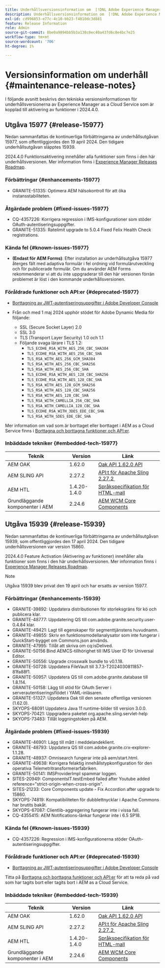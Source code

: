 ```yaml
---
title: Underhållsversionsinformation om  [!DNL Adobe Experience Manager] as a Cloud Service som är kopplad till 2024.4.0-funktionsaktivering.
description: Underhållsversionsinformation om  [!DNL Adobe Experience Manager] as a Cloud Service som är kopplad till 2024.4.0-funktionsaktivering.
exl-id: cd996853-e77c-4c10-bb23-f4810dc3d881
feature: Release Information
role: Admin
source-git-commit: 8be0a9894bb5b3a138c0ec40a437d6c8e4bc7e25
workflow-type: tm+mt
source-wordcount: '706'
ht-degree: 1%

---
```


# Versionsinformation om underhåll {#maintenance-release-notes}

I följande avsnitt beskrivs den tekniska versionsinformationen för underhållsversionerna av Experience Manager as a Cloud Service som är kopplad till aktivering av funktioner i 2024.4.0.

## Utgåva 15977 {#release-15977}

Nedan sammanfattas de kontinuerliga förbättringarna av underhållsutgåvan 15977, som offentliggjordes den 19 april 2024. Den tidigare underhållsutgåvan släpptes 15939.

2024.4.0 Funktionsaktivering innehåller alla funktioner som finns i den här underhållsversionen. Mer information finns i [Experience Manager Releases Roadmap](https://experienceleague.adobe.com/docs/experience-manager-release-information/aem-release-updates/update-releases-roadmap.html?lang=sv-SE).

### Förbättringar {#enhancements-15977}

* GRANITE-51335: Optimera AEM hälsokontroll för att öka instansstabiliteten.

### Åtgärdade problem {#fixed-issues-15977}

* CQ-4357226: Korrigera regression i IMS-konfigurationer som stöder OAuth-autentiseringsuppgifter.
* GRANITE-51335: Ratelimit upgrade to 5.0.4 Fixed Felix Health Check registrations.

### Kända fel {#known-issues-15977}

* **(Endast för AEM Forms)**: Efter installation av underhållsutgåva 15977 återges fält med adaptiva formulär i fel ordning vid formulärutveckling och för publicerade formulär. Om du använder AEM Forms rekommenderar vi att du inte uppgraderar till den här versionen förrän problemet är löst i den kommande underhållsversionen.

### Föråldrade funktioner och API:er {#deprecated-15977}

* [Borttagning av JWT-autentiseringsuppgifter i Adobe Developer Console](/help/security/jwt-credentials-deprecation-in-adobe-developer-console.md)

* Från och med 1 maj 2024 upphör stödet för Adobe Dynamic Media för följande:

   * SSL (Secure Socket Layer) 2.0
   * SSL 3.0
   * TLS (Transport Layer Security) 1.0 och 1.1
   * Följande svaga lärare i TLS 1.2:
      * `TLS_ECDHE_RSA_WITH_AES_256_CBC_SHA384`
      * `TLS_ECDHE_RSA_WITH_AES_256_CBC_SHA`
      * `TLS_RSA_WITH_AES_256_GCM_SHA384`
      * `TLS_RSA_WITH_AES_256_CBC_SHA256`
      * `TLS_RSA_WITH_AES_256_CBC_SHA`
      * `TLS_ECDHE_RSA_WITH_AES_128_CBC_SHA256`
      * `TLS_ECDHE_RSA_WITH_AES_128_CBC_SHA`
      * `TLS_RSA_WITH_AES_128_GCM_SHA256`
      * `TLS_RSA_WITH_AES_128_CBC_SHA256`
      * `TLS_RSA_WITH_AES_128_CBC_SHA`
      * `TLS_RSA_WITH_CAMELLIA_256_CBC_SHA`
      * `TLS_RSA_WITH_CAMELLIA_128_CBC_SHA`
      * `TLS_ECDHE_RSA_WITH_3DES_EDE_CBC_SHA`
      * `TLS_RSA_WITH_SDES_EDE_CBC_SHA`

Mer information om vad som är borttaget eller borttaget i AEM as a Cloud Service finns i [Borttagna och borttagna funktioner och API:er](/help/release-notes/deprecated-removed-features.md).

### Inbäddade tekniker {#embedded-tech-15977}

| Teknik | Version | Länk |
|---|---|---|
| AEM OAK | 1.62.0 | [Oak API 1.62.0 API](https://www.javadoc.io/doc/org.apache.jackrabbit/oak-api/1.62.0/index.html) |
| AEM SLING API | 2.27.2 | [API:t för Apache Sling 2.27.2 &#x200B;](https://www.javadoc.io/doc/org.apache.sling/org.apache.sling.api/latest/index.html) |
| AEM HTL | 1.4.20-1.4.0 | [Språkspecifikation för HTML-mall](https://github.com/adobe/htl-spec) |
| Grundläggande komponenter i AEM | 2.24.6 | [AEM WCM Core Components](https://github.com/adobe/aem-core-wcm-components) |

## Utgåva 15939 {#release-15939}

Nedan sammanfattas de kontinuerliga förbättringarna av underhållsutgåvan 15939, som offentliggjordes den 17 april 2024. Den tidigare underhållsversionen var version 15860.

2024.4.0 Feature Activation (Aktivering av funktioner) innehåller alla funktioner som finns i den här underhållsversionen. Mer information finns i [Experience Manager Releases Roadmap](https://experienceleague.adobe.com/docs/experience-manager-release-information/aem-release-updates/update-releases-roadmap.html?lang=sv-SE).

>[!NOTE]
>
>Utgåva 15939 blev privat den 19 april och har ersatts av version 15977.

### Förbättringar {#enhancements-15939}

* GRANITE-39892: Uppdatera distributionen för storleksgräns för kö och publicera klar.
* GRANITE-48777: Uppdatering QS till com.adobe.granite.security.user-0.4.84 klar.
* GRANITE-49421: Lagt till egenskaper för segmenttjänstens huvudnamn.
* GRANITE-49855: Skriv en funktionsmodellanalysator som inte fungerar i QuickStart-bygget om Commons.json används.
* GRANITE-47995: Tillåt att skriva om cq:isDelived.
* GRANITE-50156 Bind AEMCS-tillhörighet till IMS User ID för Universal Editor.
* GRANITE-50556: Upgrade crosswalk bundle to v0.1.18.
* GRANITE-50728: Uppdatera FileVault till 3.7.3-T2024030811857-81fa88f1.
* GRANITE-50957: Uppdatera QS till com.adobe.granite.database till 1.8.114.
* GRANITE-50158: Lägg till stöd för OAuth Server i serverautentiseringsflödet i YAML-inläsaren.
* GRANITE-51327: Uppdatera Oak till den senaste offentliga versionen (1.62.0).
* SKYOPS-68091 Uppdatera Java 11 runtime-bilder till version 3.0.0.
* SKYOPS-70421: Uppgradera paketet org.apache.sling.servlet-help
* SKYOPS-73483: Tillåt loggningstoken på AEM.

### Åtgärdade problem {#fixed-issues-15939}

* GRANITE-46901: Lägg till mått i meddelandeklient.
* GRANITE-48793: Uppdatera QS till com.adobe.granite.crx-explorer-1.1.28.
* GRANITE-48937: Omnisearch fungerar inte på aem/start.html.
* GRANITE-49638: Korrigera felaktig innehållstypkonfiguration för den operativa Telemetritransformerarfabriken.
* GRANITE-50141: IMSProviderImpl spammar loggen.
* SITES-20949: ComponentsIT.testEmbed failed after Youtube added reference=&quot;strict-origin-when-cross-origin&quot;.
* SITES-21233: Core Components update - Fix Accordion after upgrade to 15860.
* SKYOPS-74819: Kompatibiliteten för dubblettnycklar i Apache Commons har brutits bakåt.
* SKYOPS-67087: Clientlib-aggregering fungerar inte i vissa fall.
* CQ-4355415: AEM Notifications-länkar fungerar inte i 6.5 SP18.

### Kända fel {#known-issues-15939}

* CQ-4357226: Regression i IMS-konfigurationerna stöder OAuth-autentiseringsuppgifter.

### Föråldrade funktioner och API:er {#deprecated-15939}

* [Borttagning av JWT-autentiseringsuppgifter i Adobe Developer Console](/help/security/jwt-credentials-deprecation-in-adobe-developer-console.md)

Titta på [Borttagna och borttagna funktioner och API:er](/help/release-notes/deprecated-removed-features.md) för att ta reda på vad som har tagits bort eller tagits bort i AEM as a Cloud Service.

### Inbäddade tekniker {#embedded-tech-15939}

| Teknik | Version | Länk |
|---|---|---|
| AEM OAK | 1.62.0 | [Oak API 1.62.0 API](https://www.javadoc.io/doc/org.apache.jackrabbit/oak-api/1.62.0/index.html) |
| AEM SLING API | 2.27.2 | [API:t för Apache Sling 2.27.2 &#x200B;](https://www.javadoc.io/doc/org.apache.sling/org.apache.sling.api/latest/index.html) |
| AEM HTL | 1.4.20-1.4.0 | [Språkspecifikation för HTML-mall](https://github.com/adobe/htl-spec) |
| Grundläggande komponenter i AEM | 2.24.6 | [AEM WCM Core Components](https://github.com/adobe/aem-core-wcm-components) |
